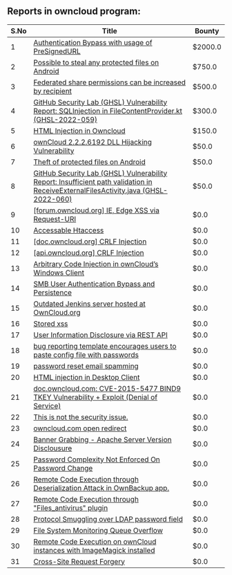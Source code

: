 ## Reports in owncloud program:
| S.No | Title | Bounty |
| ---- | ----- | ------ |
| 1 | [Authentication Bypass with usage of PreSignedURL](https://hackerone.com/reports/2337427) | $2000.0 |
| 2 | [Possible to steal any protected files on Android](https://hackerone.com/reports/377107) | $750.0 |
| 3 | [Federated share permissions can be increased by recipient](https://hackerone.com/reports/1990443) | $500.0 |
| 4 | [GitHub Security Lab (GHSL) Vulnerability Report: SQLInjection in FileContentProvider.kt (GHSL-2022-059)](https://hackerone.com/reports/1650264) | $300.0 |
| 5 | [HTML Injection in Owncloud](https://hackerone.com/reports/215410) | $150.0 |
| 6 | [ownCloud 2.2.2.6192 DLL Hijacking Vulnerability](https://hackerone.com/reports/151475) | $50.0 |
| 7 | [Theft of protected files on Android](https://hackerone.com/reports/1454002) | $50.0 |
| 8 | [GitHub Security Lab (GHSL) Vulnerability Report: Insufficient path validation in ReceiveExternalFilesActivity.java (GHSL-2022-060)](https://hackerone.com/reports/1650270) | $50.0 |
| 9 | [[forum.owncloud.org] IE, Edge XSS via Request-URI](https://hackerone.com/reports/154319) | $0.0 |
| 10 | [Accessable Htaccess](https://hackerone.com/reports/171272) | $0.0 |
| 11 | [[doc.owncloud.org] CRLF Injection](https://hackerone.com/reports/154275) | $0.0 |
| 12 | [[api.owncloud.org] CRLF Injection](https://hackerone.com/reports/154306) | $0.0 |
| 13 | [Arbitrary Code Injection in ownCloud’s Windows Client](https://hackerone.com/reports/155657) | $0.0 |
| 14 | [SMB User Authentication Bypass and Persistence](https://hackerone.com/reports/148151) | $0.0 |
| 15 | [Outdated Jenkins server hosted at OwnCloud.org](https://hackerone.com/reports/208566) | $0.0 |
| 16 | [Stored xss](https://hackerone.com/reports/187380) | $0.0 |
| 17 | [User Information Disclosure via REST API](https://hackerone.com/reports/197786) | $0.0 |
| 18 | [bug reporting template encourages users to paste config file with passwords](https://hackerone.com/reports/196969) | $0.0 |
| 19 | [password reset email spamming](https://hackerone.com/reports/224095) | $0.0 |
| 20 | [HTML injection in Desktop Client](https://hackerone.com/reports/206877) | $0.0 |
| 21 | [doc.owncloud.com: CVE-2015-5477 BIND9 TKEY Vulnerability + Exploit (Denial of Service)](https://hackerone.com/reports/217381) | $0.0 |
| 22 | [This is not the security issue.](https://hackerone.com/reports/257106) | $0.0 |
| 23 | [owncloud.com open redirect](https://hackerone.com/reports/258632) | $0.0 |
| 24 | [Banner Grabbing - Apache Server Version Disclousure](https://hackerone.com/reports/269467) | $0.0 |
| 25 | [Password Complexity Not Enforced On Password Change](https://hackerone.com/reports/276123) | $0.0 |
| 26 | [Remote Code Execution through Deserialization Attack in OwnBackup app.](https://hackerone.com/reports/562335) | $0.0 |
| 27 | [Remote Code Execution through "Files_antivirus" plugin](https://hackerone.com/reports/903872) | $0.0 |
| 28 | [Protocol Smuggling over LDAP password field](https://hackerone.com/reports/1054282) | $0.0 |
| 29 | [File System Monitoring Queue Overflow](https://hackerone.com/reports/881891) | $0.0 |
| 30 | [Remote Code Execution on ownCloud instances with ImageMagick installed](https://hackerone.com/reports/1838674) | $0.0 |
| 31 | [Cross-Site Request Forgery ](https://hackerone.com/reports/2041007) | $0.0 |